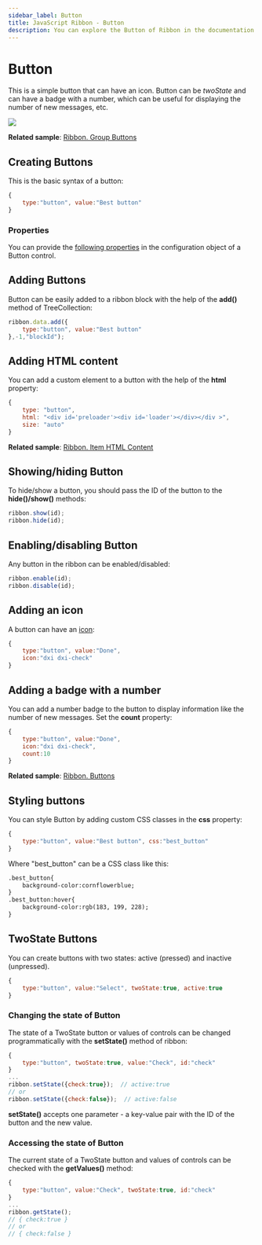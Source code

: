 ```yaml
---
sidebar_label: Button
title: JavaScript Ribbon - Button 
description: You can explore the Button of Ribbon in the documentation of the DHTMLX JavaScript UI library. Browse developer guides and API reference, try out code examples and live demos, and download a free 30-day evaluation version of DHTMLX Suite 7.
---
```


# Button

This is a simple button that can have an icon. Button can be *twoState* and can have a badge with a number, which can be useful for displaying the number of new messages, etc.

![](../assets/ribbon/ribbon_button.png)

**Related sample**: [Ribbon. Group Buttons](https://snippet.dhtmlx.com/nlviu82g)

## Creating Buttons

This is the basic syntax of a button:

~~~js
{
    type:"button", value:"Best button"
}
~~~

### Properties

You can provide the [following properties](ribbon/api/api_button_properties.md) in the configuration object of a Button control.

## Adding Buttons

Button can be easily added to a ribbon block with the help of the **add()** method of TreeCollection:

~~~js
ribbon.data.add({
    type:"button", value:"Best button"
},-1,"blockId");
~~~

## Adding HTML content

You can add a custom element to a button with the help of the **html** property:

~~~js
{
    type: "button",
    html: "<div id='preloader'><div id='loader'></div></div >",
    size: "auto"
}
~~~

**Related sample**: [Ribbon. Item HTML Content](https://snippet.dhtmlx.com/3djaib6o)

## Showing/hiding Button

To hide/show a button, you should pass the ID of the button to the **hide()/show()** methods:

~~~js
ribbon.show(id);
ribbon.hide(id);
~~~

## Enabling/disabling Button

Any button in the ribbon can be enabled/disabled:

~~~js
ribbon.enable(id);
ribbon.disable(id);
~~~

## Adding an icon

A button can have an [icon](ribbon/customization.md#icons):

~~~js
{
    type:"button", value:"Done",
    icon:"dxi dxi-check"
}
~~~

## Adding a badge with a number

You can add a number badge to the button to display information like the number of new messages. Set the **count** property:

~~~js
{
    type:"button", value:"Done",
    icon:"dxi dxi-check",
    count:10
}
~~~

**Related sample**: [Ribbon. Buttons](https://snippet.dhtmlx.com/trli6sq7)

## Styling buttons

You can style Button by adding custom CSS classes in the **css** property:

~~~js
{
    type:"button", value:"Best button", css:"best_button"
}
~~~

Where "best_button" can be a CSS class like this:

~~~html
.best_button{
    background-color:cornflowerblue;
}
.best_button:hover{
    background-color:rgb(183, 199, 228);
}
~~~

## TwoState Buttons

You can create buttons with two states: active (pressed) and inactive (unpressed).

~~~js
{
    type:"button", value:"Select", twoState:true, active:true
}
~~~

### Changing the state of Button

The state of a TwoState button or values of controls can be changed programmatically with the **setState()** method of ribbon:

~~~js
{
    type:"button", twoState:true, value:"Check", id:"check"
}
...
ribbon.setState({check:true});  // active:true
// or
ribbon.setState({check:false});  // active:false
~~~

**setState()** accepts one parameter - a key-value pair with the ID of the button and the new value.

### Accessing the state of Button

The current state of a TwoState button and values of controls can be checked with the **getValues()** method:

~~~js
{
    type:"button", value:"Check", twoState:true, id:"check"
}
...
ribbon.getState();
// { check:true }
// or
// { check:false }
~~~
